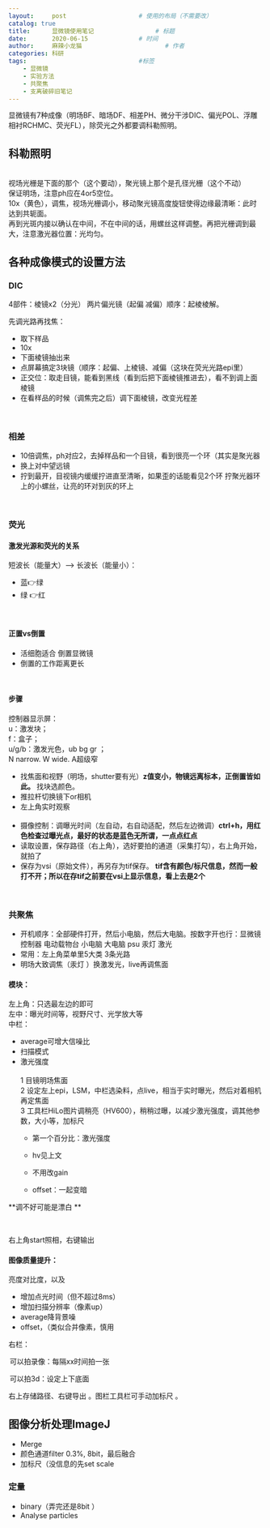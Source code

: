 ```yaml
---
layout:     post   				    # 使用的布局（不需要改）
catalog: true
title:      显微镜使用笔记 				# 标题 
date:       2020-06-15 				# 时间
author:     麻辣小龙猫 						# 作者
categories: 科研 						
tags:								#标签
    - 显微镜
    - 实验方法
    - 共聚焦
    - 支离破碎旧笔记
---
```

显微镜有7种成像（明场BF、暗场DF、相差PH、微分干涉DIC、偏光POL、浮雕相衬RCHMC、荧光FL），除荧光之外都要调科勒照明。
<br>

<!-- more -->

## 科勒照明

<br>
视场光栅是下面的那个（这个要动），聚光镜上那个是孔径光栅（这个不动）
<br>
保证明场，注意ph应在4or5空位。<br>
10x（黄色），调焦，视场光栅调小，移动聚光镜高度旋钮使得边缘最清晰：此时达到共轭面。<br>
再到光斑内接以确认在中间，不在中间的话，用螺丝这样调整。再把光栅调到最大，注意激光器位置：光均匀。<br>

## 各种成像模式的设置方法
### DIC
4部件：棱镜x2（分光） 两片偏光镜（起偏 减偏）顺序：起棱棱解。<br>

先调光路再找焦：<br>
* 取下样品
* 10x
* 下面棱镜抽出来
* 点屏幕搞定3块镜（顺序：起偏、上棱镜、减偏（这块在荧光光路epi里）
* 正交位：取走目镜，能看到黑线（看到后把下面棱镜推进去），看不到调上面棱镜
* 在看样品的时候（调焦完之后）调下面棱镜，改变光程差
<br>

### 相差
* 10倍调焦，ph对应2，去掉样品和一个目镜，看到很亮一个环（其实是聚光器
* 换上对中望远镜
* 拧到最开，目视镜内缓缓拧进直至清晰，如果歪的话能看见2个环
拧聚光器环上的小螺丝，让亮的环对到灰的环上
<br>

### 荧光

#### 激发光源和荧光的关系
短波长（能量大）--> 长波长（能量小）：<br>
* 蓝👉绿 
* 绿 👉红 
<br>

#### 正置vs倒置
* 活细胞适合 倒置显微镜
* 倒置的工作距离更长 
<br>

#### 步骤
控制器显示屏：<br>u：激发块；<br> f：盒子；<br>u/g/b：激发光色，ub bg gr ；<br>N narrow. W wide. A超级窄 
<br>
* 找焦面和视野（明场，shutter要有光）**z值变小，物镜远离标本，正倒置皆如此。** 找块选颜色。 
* 推拉杆切换镜下or相机 
* 左上角实时观察 
<br><br>
* 摄像控制：调曝光时间（左自动，右自动适配，然后左边微调）**ctrl+h，用红色检查过曝光点，最好的状态是蓝色无所谓，一点点红点**
* 读取设置，保存路径（右上角），选好要拍的通道（采集打勾），右上角开始，就拍了 
* 保存为vsi（原始文件），再另存为tif保存。
**tif含有颜色/标尺信息，然而一般打不开；所以在存tif之前要在vsi上显示信息，看上去是2个**
<br>

### 共聚焦
* 开机顺序：全部硬件打开，然后小电脑，然后大电脑。按数字开也行：显微镜控制器 电动载物台 小电脑 大电脑 psu 汞灯 激光 
* 常用：左上角菜单里5大类  3条光路 
* 明场大致调焦（汞灯 ）换激发光，live再调焦面  

#### 模块： 
左上角：只选最左边的即可 
<br>
左中：曝光时间等，视野尺寸、光学放大等 
<br>
中栏： 
* average可增大信噪比 
* 扫描模式 
* 激光强度 
<br><br>
1 目镜明场焦面 <br>
2 设定左上epi，LSM，中栏选染料，点live，相当于实时曝光，然后对着相机再定焦面 <br>
3 工具栏HiLo图片调稍亮（HV600），稍稍过曝，以减少激光强度，调其他参数，大小等，加标尺 
	* 第一个百分比：激光强度 

	* hv见上文 

	* 不用改gain 

	* offset：一起变暗 

**调不好可能是漂白 **

<br>

右上角start照相，右键输出 

#### 图像质量提升：
亮度对比度，以及 <br>
* 增加点光时间（但不超过8ms） <br>
* 增加扫描分辨率（像素up） <br>
* average降背景噪 <br>
* offset，（类似合并像素，慎用 <br>

 
 

右栏： 

 可以拍录像：每隔xx时间拍一张 

 可以拍3d：设定上下底面 

右上存储路径、右键导出 。图栏工具栏可手动加标尺 。
<br>

 
 

## 图像分析处理ImageJ
* Merge 
* 颜色通道filter 0.3%, 8bit，最后融合 
* 加标尺（没信息的先set scale 

### 定量
* binary（弄完还是8bit ）
* Analyse particles  


